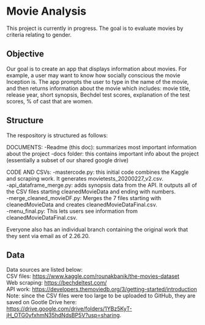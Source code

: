# Movie Analysis
This project is currently in progress. The goal is to evaluate movies by criteria relating to gender.

## Objective  
Our goal is to create an app that displays information about movies. For example, a user may want to know how socially conscious the movie Inception is. The app prompts the user to type in the name of the movie, and then returns information about the movie which includes: movie title, release year, short synopsis, Bechdel test scores, explanation of the test scores, % of cast that are women.

## Structure  
The respository is structured as follows:

DOCUMENTS:
-Readme (this doc): summarizes most important information about the project
-docs folder: this contains important info about the project (essentially a subset of our shared google drive)

CODE AND CSVs:
-mastercode.py: this initial code combines the Kaggle and scraping work. It generates movietests_20200227_v2.csv.  
-api_dataframe_merge.py: adds synopsis data from the API. It outputs all of the CSV files starting cleanedMovieData and ending with numbers.  
-merge_cleaned_movieDF.py: Merges the 7 files starting with cleanedMovieData and creates cleanedMovieDataFinal.csv.  
-menu_final.py: This lets users see information from cleanedMovieDataFinal.csv.  

 
Everyone also has an individual branch containing the original work that they sent via email as of 2.26.20.

## Data  
Data sources are listed below:  
CSV files: https://www.kaggle.com/rounakbanik/the-movies-dataset  
Web scraping: https://bechdeltest.com/  
API work: https://developers.themoviedb.org/3/getting-started/introduction  
Note: since the CSV files were too large to be uploaded to GitHub, they are saved on Gootle Drive here: https://drive.google.com/drive/folders/1YBz5KyT-jH_OTG0yfxhmN35hdNdsBP5V?usp=sharing.

